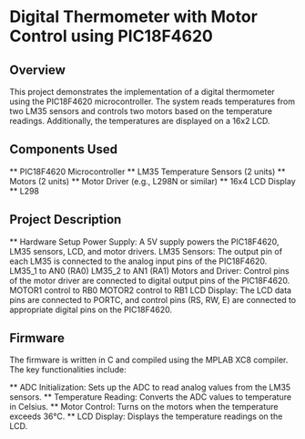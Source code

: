# Digital Thermometer with Motor Control using PIC18F4620
## Overview
This project demonstrates the implementation of a digital thermometer using the PIC18F4620 microcontroller. The system reads temperatures from two LM35 sensors and controls two motors based on the temperature readings. Additionally, the temperatures are displayed on a 16x2 LCD.

## Components Used
** PIC18F4620 Microcontroller
** LM35 Temperature Sensors (2 units)
** Motors (2 units)
** Motor Driver (e.g., L298N or similar)
** 16x4 LCD Display
** L298
## Project Description
** Hardware Setup
Power Supply: A 5V supply powers the PIC18F4620, LM35 sensors, LCD, and motor drivers.
LM35 Sensors: The output pin of each LM35 is connected to the analog input pins of the PIC18F4620.
LM35_1 to AN0 (RA0)
LM35_2 to AN1 (RA1)
Motors and Driver: Control pins of the motor driver are connected to digital output pins of the PIC18F4620.
MOTOR1 control to RB0
MOTOR2 control to RB1
LCD Display: The LCD data pins are connected to PORTC, and control pins (RS, RW, E) are connected to appropriate digital pins on the PIC18F4620.
## Firmware
The firmware is written in C and compiled using the MPLAB XC8 compiler. The key functionalities include:

** ADC Initialization: Sets up the ADC to read analog values from the LM35 sensors.
** Temperature Reading: Converts the ADC values to temperature in Celsius.
** Motor Control: Turns on the motors when the temperature exceeds 36°C.
** LCD Display: Displays the temperature readings on the LCD.
